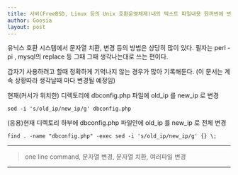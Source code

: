 ```yaml
---
title: 서버(FreeBSD, Linux 등의 Unix 호환운영체제)내의 텍스트 파일내용 한꺼번에 변경하기(문자열 치환, 변경)
author: Goosia
layout: post
---
```


유닉스 호환 시스템에서 문자열 치환, 변경 등의 방법은 상당히 많이 있다.
필자는 perl -pi , mysql의 replace 등 그때 그때 생각나는대로 쓰는 편이다.

갑자기 사용하려고 할때 정확하게 기억나지 않는 경우가 많아 기록해둔다.
(이 문서는 계속 상황따라 생각날때 마다 변경될 예정임)

현재(커서가 위치한) 디렉토리에 dbconfig.php 파일에 old_ip 를 new_ip 로 변경

```sed -i 's/old_ip/new_ip/g' dbconfig.php```

(응용)현재 디렉토리 하부에 dbconfig.php 파일안에 old_ip 를 new_ip 로 전체 변경

```find . -name "dbconfig.php" -exec sed -i 's/old_ip/new_ip/g' {} \;```

<hr />
<blockquote>one line command, 문자열 변경, 문자열 치환, 여러파일 변경</blockquote>
<hr />